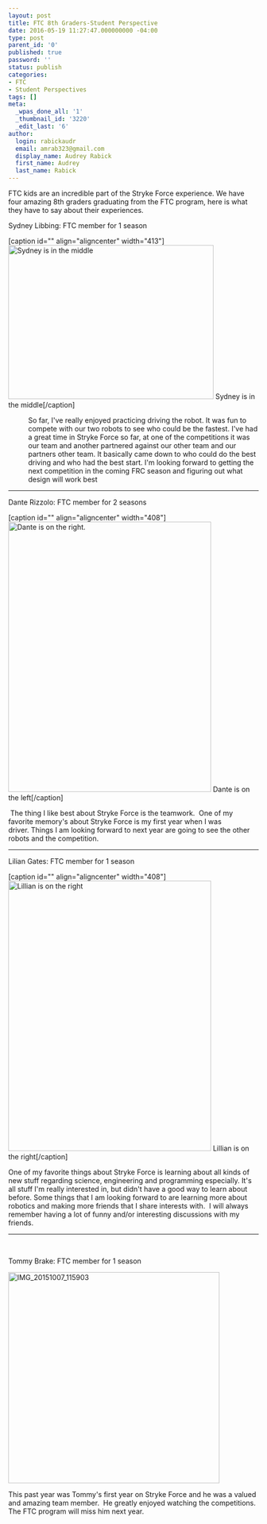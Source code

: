 ```yaml
---
layout: post
title: FTC 8th Graders-Student Perspective
date: 2016-05-19 11:27:47.000000000 -04:00
type: post
parent_id: '0'
published: true
password: ''
status: publish
categories:
- FTC
- Student Perspectives
tags: []
meta:
  _wpas_done_all: '1'
  _thumbnail_id: '3220'
  _edit_last: '6'
author:
  login: rabickaudr
  email: amrab323@gmail.com
  display_name: Audrey Rabick
  first_name: Audrey
  last_name: Rabick
---
```

<p>FTC kids are an incredible part of the Stryke Force experience. We have four amazing 8th graders graduating from the FTC program, here is what they have to say about their experiences.</p>
<p>Sydney Libbing: FTC member for 1 season</p>
<div>
<dl>
<dt>
<p>[caption id="" align="aligncenter" width="413"]<a href="http://strykeforce.org/wp-content/uploads/2015/12/100_3319.jpg" target="_blank" rel="attachment wp-att-3194" data-saferedirecturl="https://www.google.com/url?hl=en&amp;q=http://strykeforce.org/wp-content/uploads/2015/12/100_3319.jpg&amp;source=gmail&amp;ust=1463701494161000&amp;usg=AFQjCNFuu89mi2-VUg1bKGnXl6Po5XMwew"><img class="CToWUd" src="{{ site.baseurl }}/assets/images/100_3319.jpg" alt="Sydney is in the middle" width="413" height="310" /></a> Sydney is in the middle[/caption]</dt>
<dd></dd>
<dd></dd>
<dd></dd>
<dd></dd>
<dd>So far, I've really enjoyed practicing driving the robot. It was fun to compete with our two robots to see who could be the fastest. I've had a great time in Stryke Force so far, at one of the competitions it was our team and another partnered against our other team and our partners other team. It basically came down to who could do the best driving and who had the best start. I'm looking forward to getting the next competition in the coming FRC season and figuring out what design will work best</dd>
</dl>
</div>
<hr />
<p>Dante Rizzolo: FTC member for 2 seasons</p>
<div>
<dl>
<dt>
<p>[caption id="" align="aligncenter" width="408"]<a href="http://strykeforce.org/wp-content/uploads/2015/11/100_3156.jpg" target="_blank" rel="attachment wp-att-3136" data-saferedirecturl="https://www.google.com/url?hl=en&amp;q=http://strykeforce.org/wp-content/uploads/2015/11/100_3156.jpg&amp;source=gmail&amp;ust=1463701494161000&amp;usg=AFQjCNFuI-ks2HsskHwsa-BAi4wKPPGd-A"><img class="CToWUd" src="{{ site.baseurl }}/assets/images/100_3156.jpg" alt="Dante is on the right." width="408" height="544" /></a> Dante is on the left[/caption]</dt>
<dd></dd>
</dl>
</div>
<div> The thing I like best about Stryke Force is the teamwork.  One of my favorite memory's about Stryke Force is my first year when I was driver. Things I am looking forward to next year are going to see the other robots and the competition.</div>
<div>
<hr />
</div>
<div>Lilian Gates: FTC member for 1 season</div>
<div></div>
<div>
<dl>
<dt>
<p>[caption id="" align="aligncenter" width="408"]<a href="http://strykeforce.org/wp-content/uploads/2015/09/IMG_20150921_191134.jpg" target="_blank" rel="attachment wp-att-2824" data-saferedirecturl="https://www.google.com/url?hl=en&amp;q=http://strykeforce.org/wp-content/uploads/2015/09/IMG_20150921_191134.jpg&amp;source=gmail&amp;ust=1463701494161000&amp;usg=AFQjCNFj8z9n_UVIYDnBTlC0JDpHqqLy8A"><img class="CToWUd" src="{{ site.baseurl }}/assets/images/IMG_20150921_191134.jpg" alt="Lillian is on the right" width="408" height="544" /></a> Lillian is on the right[/caption]</dt>
</dl>
</div>
<p>One of my favorite things about Stryke Force is learning about all kinds of new stuff regarding science, engineering and programming especially. It's all stuff I'm really interested in, but didn't have a good way to learn about before. Some things that I am looking forward to are learning more about robotics and making more friends that I share interests with.  I will always remember having a lot of funny and/or interesting discussions with my friends.</p>
<hr />
<p>&nbsp;</p>
<p>Tommy Brake: FTC member for 1 season</p>
<p><a href="http://strykeforce.org/wp-content/uploads/2015/10/IMG_20151007_115903.jpg"><img class="wp-image-2888 aligncenter" src="{{ site.baseurl }}/assets/images/IMG_20151007_115903.jpg" alt="IMG_20151007_115903" width="425" height="425" /></a></p>
<p>This past year was Tommy's first year on Stryke Force and he was a valued and amazing team member.  He greatly enjoyed watching the competitions. The FTC program will miss him next year.</p>
